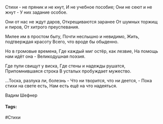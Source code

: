 Стихи - не пряник и не кнут,
И не учебное пособие;
Они не сеют и не жнут -
У них задание особое.

Они от нас не ждут даров,
Открещиваются заранее
От шумных торжищ и пиров,
От хитрого преуспевания.

Милее им в простом быту,
Почти неслышно и невидимо,
Жить, подтверждая красоту
Всего, что вроде бы обыденно.

Но в громовые времена,
Где каждый миг остёр, как лезвие,
На помощь нам идёт она -
Великодушная поэзия.

Где пули свищут у виска,
Где стены и надежды рушатся,
Припомнившаяся строка
В усталых пробуждает мужество.

...Тоска, разлука ли, болезнь -
Что ни творится, что ни деется, -
Пока стихи на свете есть,
Нам есть ещё на что надеяться.

Вадим Шефнер


#### Tags:
#Стихи